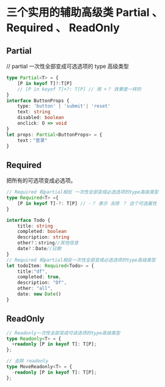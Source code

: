 # 三个实用的辅助高级类 Partial 、 Required 、 ReadOnly

## Partial

// partial 一次性全部变成可选选项的 type 高级类型

```ts
type Partial<T> = {
    [P in keyof T]?:T[P]
    // [P in keyof T]+?: T[P] // 用 +？ 效果是一样的
}
interface ButtonProps {
    type: 'button' | 'submit'| 'reset'
    text: string
    disabled: boolean
    onclick: O => void
}
let props: Partial<ButtonProps> = {
    text："登录"
}
```

## Required

把所有的可选项变成必选项。

```ts
// Required 和partial相反 一次性全部变成必选选项的type高级类型
type Required<T> ={
    [P in keyof T]-?: T[P] // -？ 表示 去除 ？ 这个可选属性
}

interface Todo {
    title: string
    completed: boolean
    description: string
    other?：string//其他信息
    date?：Date//日期
}
// Required 和partial相反一次性全部变成必选选项的type高级类型
let todoItem: Required<Todo> = {
    title:"df",
    completed: true,
    description: "Df",
    other: "all",
    date: new Date()
}
```

## ReadOnly

```ts
// Readonly一次性全部变成可读选项的type高级类型
type Readonly<T> = {
  +readonly [P in keyof T]: T[P];
};

// 去除 readonly
type MoveReadonly<T> = {
  -readonly [P in keyof T]: T[P];
};
```

